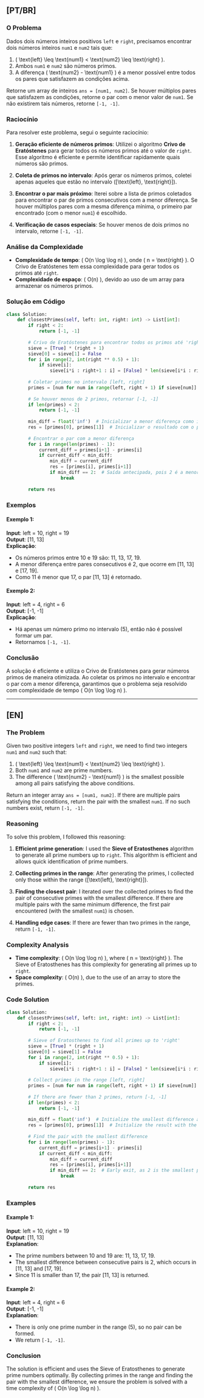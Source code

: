 ## [PT/BR]

### O Problema

Dados dois números inteiros positivos `left` e `right`, precisamos encontrar dois números inteiros `num1` e `num2` tais que:
1. \( \text{left} \leq \text{num1} < \text{num2} \leq \text{right} \).
2. Ambos `num1` e `num2` são números primos.
3. A diferença \( \text{num2} - \text{num1} \) é a menor possível entre todos os pares que satisfazem as condições acima.

Retorne um array de inteiros `ans = [num1, num2]`. Se houver múltiplos pares que satisfazem as condições, retorne o par com o menor valor de `num1`. Se não existirem tais números, retorne `[-1, -1]`.

### Raciocínio

Para resolver este problema, segui o seguinte raciocínio:

1. **Geração eficiente de números primos**: Utilizei o algoritmo **Crivo de Eratóstenes** para gerar todos os números primos até o valor de `right`. Esse algoritmo é eficiente e permite identificar rapidamente quais números são primos.

2. **Coleta de primos no intervalo**: Após gerar os números primos, coletei apenas aqueles que estão no intervalo \([\text{left}, \text{right}]\).

3. **Encontrar o par mais próximo**: Iterei sobre a lista de primos coletados para encontrar o par de primos consecutivos com a menor diferença. Se houver múltiplos pares com a mesma diferença mínima, o primeiro par encontrado (com o menor `num1`) é escolhido.

4. **Verificação de casos especiais**: Se houver menos de dois primos no intervalo, retorne `[-1, -1]`.

### Análise da Complexidade

- **Complexidade de tempo**: \( O(n \log \log n) \), onde \( n = \text{right} \). O Crivo de Eratóstenes tem essa complexidade para gerar todos os primos até `right`.
- **Complexidade de espaço**: \( O(n) \), devido ao uso de um array para armazenar os números primos.

### Solução em Código

```python
class Solution:
    def closestPrimes(self, left: int, right: int) -> List[int]:
        if right < 2:
            return [-1, -1]
        
        # Crivo de Eratóstenes para encontrar todos os primos até 'right'
        sieve = [True] * (right + 1)
        sieve[0] = sieve[1] = False
        for i in range(2, int(right ** 0.5) + 1):
            if sieve[i]:
                sieve[i*i : right+1 : i] = [False] * len(sieve[i*i : right+1 : i])
        
        # Coletar primos no intervalo [left, right]
        primes = [num for num in range(left, right + 1) if sieve[num]]
        
        # Se houver menos de 2 primos, retornar [-1, -1]
        if len(primes) < 2:
            return [-1, -1]
        
        min_diff = float('inf')  # Inicializar a menor diferença como infinito
        res = [primes[0], primes[1]]  # Inicializar o resultado com o primeiro par
        
        # Encontrar o par com a menor diferença
        for i in range(len(primes) - 1):
            current_diff = primes[i+1] - primes[i]
            if current_diff < min_diff:
                min_diff = current_diff
                res = [primes[i], primes[i+1]]
                if min_diff == 2:  # Saída antecipada, pois 2 é a menor diferença possível
                    break
        
        return res
```

### Exemplos

#### Exemplo 1:
**Input**: left = 10, right = 19  
**Output**: [11, 13]  
**Explicação**:  
- Os números primos entre 10 e 19 são: 11, 13, 17, 19.  
- A menor diferença entre pares consecutivos é 2, que ocorre em [11, 13] e [17, 19].  
- Como 11 é menor que 17, o par [11, 13] é retornado.

#### Exemplo 2:
**Input**: left = 4, right = 6  
**Output**: [-1, -1]  
**Explicação**:  
- Há apenas um número primo no intervalo (5), então não é possível formar um par.  
- Retornamos `[-1, -1]`.

### Conclusão

A solução é eficiente e utiliza o Crivo de Eratóstenes para gerar números primos de maneira otimizada. Ao coletar os primos no intervalo e encontrar o par com a menor diferença, garantimos que o problema seja resolvido com complexidade de tempo \( O(n \log \log n) \).

---

## [EN]

### The Problem

Given two positive integers `left` and `right`, we need to find two integers `num1` and `num2` such that:
1. \( \text{left} \leq \text{num1} < \text{num2} \leq \text{right} \).
2. Both `num1` and `num2` are prime numbers.
3. The difference \( \text{num2} - \text{num1} \) is the smallest possible among all pairs satisfying the above conditions.

Return an integer array `ans = [num1, num2]`. If there are multiple pairs satisfying the conditions, return the pair with the smallest `num1`. If no such numbers exist, return `[-1, -1]`.

### Reasoning

To solve this problem, I followed this reasoning:

1. **Efficient prime generation**: I used the **Sieve of Eratosthenes** algorithm to generate all prime numbers up to `right`. This algorithm is efficient and allows quick identification of prime numbers.

2. **Collecting primes in the range**: After generating the primes, I collected only those within the range \([\text{left}, \text{right}]\).

3. **Finding the closest pair**: I iterated over the collected primes to find the pair of consecutive primes with the smallest difference. If there are multiple pairs with the same minimum difference, the first pair encountered (with the smallest `num1`) is chosen.

4. **Handling edge cases**: If there are fewer than two primes in the range, return `[-1, -1]`.

### Complexity Analysis

- **Time complexity**: \( O(n \log \log n) \), where \( n = \text{right} \). The Sieve of Eratosthenes has this complexity for generating all primes up to `right`.
- **Space complexity**: \( O(n) \), due to the use of an array to store the primes.

### Code Solution

```python
class Solution:
    def closestPrimes(self, left: int, right: int) -> List[int]:
        if right < 2:
            return [-1, -1]
        
        # Sieve of Eratosthenes to find all primes up to 'right'
        sieve = [True] * (right + 1)
        sieve[0] = sieve[1] = False
        for i in range(2, int(right ** 0.5) + 1):
            if sieve[i]:
                sieve[i*i : right+1 : i] = [False] * len(sieve[i*i : right+1 : i])
        
        # Collect primes in the range [left, right]
        primes = [num for num in range(left, right + 1) if sieve[num]]
        
        # If there are fewer than 2 primes, return [-1, -1]
        if len(primes) < 2:
            return [-1, -1]
        
        min_diff = float('inf')  # Initialize the smallest difference as infinity
        res = [primes[0], primes[1]]  # Initialize the result with the first pair
        
        # Find the pair with the smallest difference
        for i in range(len(primes) - 1):
            current_diff = primes[i+1] - primes[i]
            if current_diff < min_diff:
                min_diff = current_diff
                res = [primes[i], primes[i+1]]
                if min_diff == 2:  # Early exit, as 2 is the smallest possible difference
                    break
        
        return res
```

### Examples

#### Example 1:
**Input**: left = 10, right = 19  
**Output**: [11, 13]  
**Explanation**:  
- The prime numbers between 10 and 19 are: 11, 13, 17, 19.  
- The smallest difference between consecutive pairs is 2, which occurs in [11, 13] and [17, 19].  
- Since 11 is smaller than 17, the pair [11, 13] is returned.

#### Example 2:
**Input**: left = 4, right = 6  
**Output**: [-1, -1]  
**Explanation**:  
- There is only one prime number in the range (5), so no pair can be formed.  
- We return `[-1, -1]`.

### Conclusion

The solution is efficient and uses the Sieve of Eratosthenes to generate prime numbers optimally. By collecting primes in the range and finding the pair with the smallest difference, we ensure the problem is solved with a time complexity of \( O(n \log \log n) \).